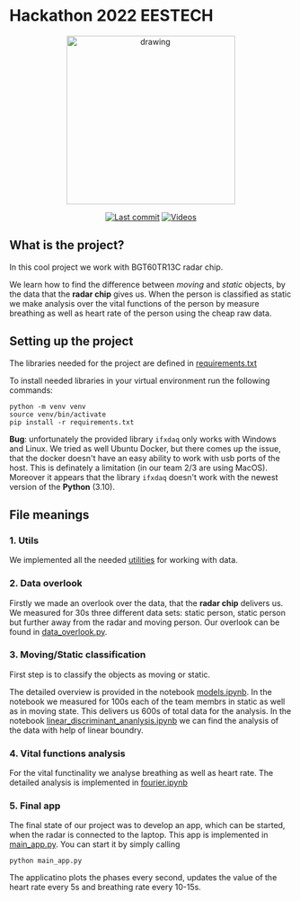 # Hackathon 2022 EESTECH

<p align="center">
<img src="recordings/image.png" alt="drawing" width="300"/>
</p>
<p align="center">
<a href="#"><img alt="Last commit" src="https://img.shields.io/github/last-commit/ml-lohi/hackathon-private/main?color=green&style=flat"></a>
<a href="#"><img alt="Videos" src="https://img.shields.io/github/contributors/ml-lohi/hackathon-private?color=blue&style=flat"></a>
</p>


## What is the project?

In this cool project we work with BGT60TR13C radar chip.

We learn how to find the difference between *moving* and *static* objects, by the data that the **radar chip** gives us. When the person is classified as static we make analysis over the vital functions of the person by measure breathing as well as heart rate of the person using the cheap raw data.

## Setting up the project

The libraries needed for the project are defined in [requirements.txt](https://github.com/ml-lohi/hackathon-private/blob/main/requirements.txt)

To install needed libraries in your virtual environment run the following commands:

    python -m venv venv
    source venv/bin/activate
    pip install -r requirements.txt

**Bug**: unfortunately the provided library `ifxdaq` only works with Windows and Linux. We tried as well Ubuntu Docker, but there comes up the issue, that the docker doesn't have an easy ability to work with usb ports of the host. This is definately a limitation (in our team 2/3 are using MacOS). Moreover it appears that the library `ifxdaq` doesn't work with the newest version of the **Python** (3.10).

## File meanings

### 1. Utils

We implemented all the needed [utilities](https://github.com/ml-lohi/hackathon-private/blob/main/utils) for working with data. 

### 2. Data overlook

Firstly we made an overlook over the data, that the **radar chip** delivers us. We measured for 30s three different data sets: static person, static person but further away from the radar and moving person. Our overlook can be found in [data_overlook.py](https://github.com/ml-lohi/hackathon-private/blob/main/data_overlook.ipynb).

### 3. Moving/Static classification
First step is to classify the objects as moving or static. 

The detailed overview is provided in the notebook [models.ipynb](https://github.com/ml-lohi/hackathon-private/blob/main/models.ipynb). In the notebook we measured for 100s each of the team membrs in static as well as in moving state. This delivers us 600s of total data for the analysis. In the notebook [linear_discriminant_ananlysis.ipynb](https://github.com/ml-lohi/hackathon-private/blob/main/linear_discriminant_ananlysis.ipynb) we can find the analysis of the data with help of linear boundry.

### 4. Vital functions analysis
For the vital functinality we analyse breathing as well as heart rate. The detailed analysis is implemented in [fourier.ipynb](https://github.com/ml-lohi/hackathon-private/blob/main/fourier.ipynb)

### 5. Final app

The final state of our project was to develop an app, which can be started, when the radar is connected to the laptop. This app is implemented in [main_app.py](https://github.com/ml-lohi/hackathon-private/blob/main/main_app.py). You can start it by simply calling 

    python main_app.py

The applicatino plots the phases every second, updates the value of the heart rate every 5s and breathing rate every 10-15s.